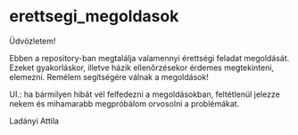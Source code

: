 # erettsegi_megoldasok

Üdvözletem!

Ebben a repository-ban megtalálja valamennyi érettségi feladat megoldását. Ezeket gyakorláskor, illetve házik ellenőrzésekor érdemes megtekinteni, elemezni. Remélem segítségére válnak a megoldások!

UI.: ha bármilyen hibát vél felfedezni a megoldásokban, feltétlenül jelezze nekem és mihamarabb megpróbálom orvosolni a problémákat.

Ladányi Attila
